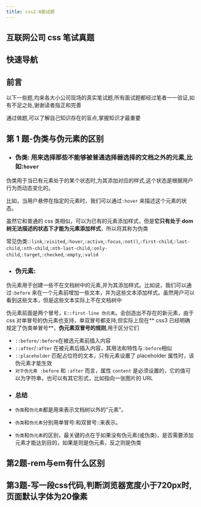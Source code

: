 ```yaml
---
title: css2.0面试题
---
```


## 互联网公司 css 笔试真题

## 快速导航

<TOC />

## 前言

以下一些题,均来各大小公司现场的真实笔试题,所有面试题都经过笔者一一验证,如有不足之处,谢谢读者指正和完善

通过做题,可以了解自己知识存在的盲点,掌握知识才最重要

## 第 1 题-伪类与伪元素的区别

- ### **伪类**: 用来选择那些不能够被普通选择器选择的文档之外的元素,比如:`hover`

伪类用于当已有元素处于的某个状态时,为其添加对应的样式,这个状态是根据用户行为而动态变化的。

比如，当用户悬停在指定的元素时，我们可以通过`:hover` 来描述这个元素的状态。

虽然它和普通的 css 类相似，可以为已有的元素添加样式，但是**它只有处于 dom 树无法描述的状态下才能为元素添加样式**，所以将其称为伪类

常见伪类:`:link`,`:visited`,`:hover`,`:active`,`:focus`,`:not()`,`:first-child`,`:last-child`,`:nth-child`,`:nth-last-child`,`:only-child`,`:target`,`:checked`,`:empty`,`:valid`

- ### **伪元素**:

伪元素用于创建一些不在文档树中的元素,并为其添加样式。比如说，我们可以通过`:before` 来在一个元素前增加一些文本，并为这些文本添加样式。虽然用户可以看到这些文本，但是这些文本实际上不在文档树中

伪元素前面是两个冒号，`E::first-line 伪元素`。会创造出不存在的新元素，由于 css 对单冒号的伪元素也支持，单双冒号都支持,但实际上现在** css3 已经明确规定了伪类单冒号**，**伪元素双冒号的规则**,用于区分它们

- `::before/:before`在被选元素前插入内容
- `::after`/`:after` 在被元素后插入内容，其用法和特性与`:before`相似
- `::placeholder` 匹配占位符的文本，只有元素设置了 placeholder 属性时，该伪元素才能生效
- `对于伪元素 :before` 和 `:after` 而言，属性 `content` 是必须设置的，它的值可以为字符串，也可以有其它形式，比如指向一张图片的 URL

* ### 总结

* `伪类`和`伪元素`都是用来表示文档树以外的"元素"。
* `伪类`和`伪元素`分别用单冒号:和双冒号::来表示。
* `伪类`和`伪元素`的区别，最关键的点在于如果没有伪元素(或伪类)，是否需要添加元素才能达到目的，如果是则是伪元素，反之则是伪类


## 第2题-rem与em有什么区别

## 第3题-写一段css代码,判断浏览器宽度小于720px时,页面默认字体为20像素


